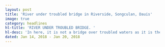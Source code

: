```yaml
---
layout: post
title: 'River under troubled bridge in Riverside, Songculan, Dauis'
image: true
category: headlines
hl-title: 'RIVER UNDER TROUBLED BRIDGE. '
hl-desc: 'In here, it is not a bridge over troubled waters as it is the other way around. The Riverside Bridge in SongculanDauis town collapsed while being under repair by a private contractor. Engr. Francis Flores of the 1st Highway Engineering District admitted that there was a problem in the counter weight which led to its break down. Flores promised that the facility will be restored by March this year. (Foto courtesy of Alan Mangmang FB account)'
dated: Jan 14, 2018 - Jan 20, 2018
---
```

